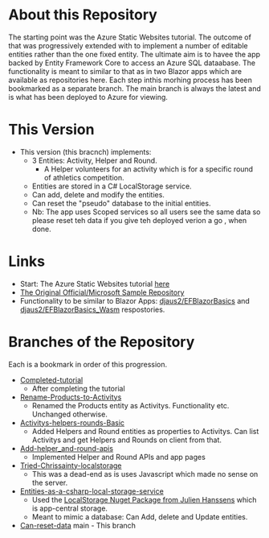 # About this Repository

The starting point was the Azure Static Websites tutorial. The outcome of that was progressively extended with to implement a number of editable entities 
rather than the one fixed entity. The ultimate aim is to havee the app backed by Entity Framework Core to access an Azure SQL dataabase. The functionality is meant to similar to that as in two Blazor apps which are available as repositories here. Each step inthis morhing process has been bookmarked as a separate branch. The main branch is always the latest and is what has been deployed to Azure for viewing.

# This Version
- This version (this bracnch) implements: 
  - 3 Entities: Activity, Helper and Round. 
    - A Helper volunteers for an activity which is for a specific round of athletics competition.
  - Entities are stored in a C# LocalStorage service.
  - Can add, delete and modify the entities.
  - Can reset the "pseudo" database to the initial entities.
  - Nb: The app uses Scoped services so all users see the same data so please reset teh data if you give teh deployed verion a go , when done.

# Links
- Start: The Azure Static Websites tutorial [here](https://docs.microsoft.com/en-us/learn/modules/publish-app-service-static-web-app-api-dotnet/)
- [The Original Official/Microsoft Sample Repository](https://github.com/MicrosoftDocs/mslearn-staticwebapp-dotnet)
- Functionality to be similar to Blazor Apps: [djaus2/EFBlazorBasics](https://github.com/djaus2/EFBlazorBasics) and [djaus2/EFBlazorBasics_Wasm](https://github.com/djaus2/EFBlazorBasics_Wasm) respostories.

# Branches of the Repository
Each is a bookmark in order of this progression.

- [Completed-tutorial](https://github.com/djaus2/mslearnstaticwebsite/tree/Completed-tutorial)
  - After completing the tutorial
- [Rename-Products-to-Activitys](https://github.com/djaus2/mslearnstaticwebsite/tree/Rename-Products-to-Activitys)
  - Renamed the Products entity as Activitys. Functionality etc. Unchanged otherwise.
- [Activitys-helpers-rounds-Basic](https://github.com/djaus2/mslearnstaticwebsite/tree/Activitys-Helpers-Rounds-Basic)
  - Added Helpers and Round entities as properties to Activitys. Can list Activitys and get Helpers and Rounds on client from that.
- [Add-helper_and-round-apis](https://github.com/djaus2/mslearnstaticwebsite/tree/Add-helper_and-round-apis)
  - Implemented Helper and Round APIs and app pages
- [Tried-Chrissainty-localstorage](https://github.com/djaus2/mslearnstaticwebsite/tree/Tried-Chrissainty-localstorage)
  - This was a dead-end as is uses Javascript which made no sense on the server.
- [Entities-as-a-csharp-local-storage-service](https://github.com/djaus2/mslearnstaticwebsite/tree/Entities-as-a-csharp-local-storage-service)
  - Used the [LocalStorage Nuget Package from Julien Hanssens](https://github.com/hanssens/localstorage) which is app-central storage.
  - Meant to mimic a database: Can Add, delete and Update entities.
- [Can-reset-data](https://github.com/djaus2/mslearnstaticwebsite/tree/Can-reset-data)
 main - This branch



